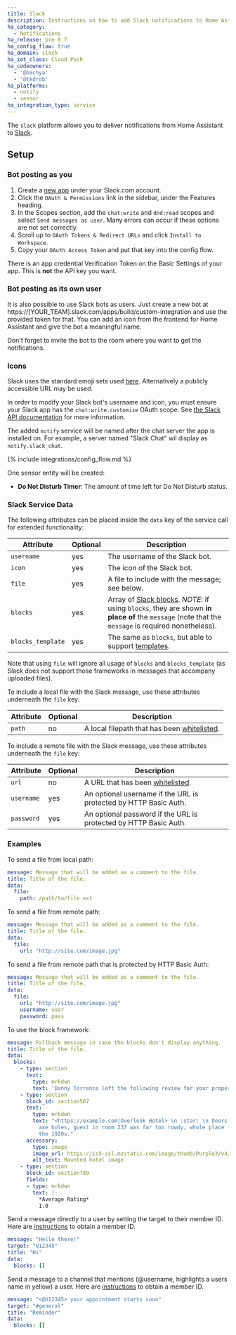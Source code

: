 ```yaml
---
title: Slack
description: Instructions on how to add Slack notifications to Home Assistant.
ha_category:
  - Notifications
ha_release: pre 0.7
ha_config_flow: true
ha_domain: slack
ha_iot_class: Cloud Push
ha_codeowners:
  - '@bachya'
  - '@tkdrob'
ha_platforms:
  - notify
  - sensor
ha_integration_type: service
---
```


The `slack` platform allows you to deliver notifications from Home Assistant to [Slack](https://slack.com/).

## Setup

### Bot posting as you

1. Create a [new app](https://api.slack.com/apps) under your Slack.com account.
2. Click the `OAuth & Permissions` link in the sidebar, under the Features heading.
3. In the Scopes section, add the `chat:write` and `dnd:read` scopes and select `Send messages as user`. Many errors can occur if these options are not set correctly.
4. Scroll up to `OAuth Tokens & Redirect URLs` and click `Install to Workspace`.
5. Copy your `OAuth Access Token` and put that key into the config flow.

<div class='note'>

There is an app credential Verification Token on the Basic Settings of your app. This is **not** the API key you want.

</div>

### Bot posting as its own user

It is also possible to use Slack bots as users. Just create a new bot at https://[YOUR_TEAM].slack.com/apps/build/custom-integration and use the provided token for that. You can add an icon from the frontend for Home Assistant and give the bot a meaningful name.

Don't forget to invite the bot to the room where you want to get the notifications.

### Icons

Slack uses the standard emoji sets used [here](https://www.webpagefx.com/tools/emoji-cheat-sheet/). Alternatively a publicly accessible URL may be used.

<div class='note'>

In order to modify your Slack bot's username and icon, you must ensure your Slack app has the `chat:write.customize` OAuth scope. See [the Slack API documentation](https://api.slack.com/methods/chat.postMessage#authorship) for more information.

The added `notify` service will be named after the chat server the app is installed on. For example, a server named "Slack Chat" wil display as `notify.slack_chat`.

</div>

{% include integrations/config_flow.md %}

One sensor entity will be created:

- **Do Not Disturb Timer**: The amount of time left for Do Not Disturb status.

### Slack Service Data

The following attributes can be placed inside the `data` key of the service call for extended functionality:

| Attribute              | Optional | Description |
| ---------------------- | -------- | ----------- |
| `username`               |      yes | The username of the Slack bot.
| `icon`                   |      yes | The icon of the Slack bot.
| `file`                   |      yes | A file to include with the message; see below.
| `blocks`                 |      yes | Array of [Slack blocks](https://api.slack.com/messaging/composing/layouts). *NOTE*: if using `blocks`, they are shown **in place of** the `message` (note that the `message` is required nonetheless).
| `blocks_template`        |      yes | The same as `blocks`, but able to support [templates](https://www.home-assistant.io/docs/configuration/templating).

Note that using `file` will ignore all usage of `blocks` and `blocks_template` (as Slack does not support those frameworks in messages that accompany uploaded files).

To include a local file with the Slack message, use these attributes underneath the `file` key:

| Attribute              | Optional | Description |
| ---------------------- | -------- | ----------- |
| `path`                   |      no  | A local filepath that has been [whitelisted](/docs/configuration/basic/#allowlist_external_dirs).

To include a remote file with the Slack message, use these attributes underneath the `file` key:

| Attribute              | Optional | Description |
| ---------------------- | -------- | ----------- |
| `url`                    |      no  | A URL that has been [whitelisted](/docs/configuration/basic/#allowlist_external_urls).
| `username`               |      yes | An optional username if the URL is protected by HTTP Basic Auth.
| `password`               |      yes | An optional password if the URL is protected by HTTP Basic Auth.

### Examples

To send a file from local path:

```yaml
message: Message that will be added as a comment to the file.
title: Title of the file.
data:
  file:
    path: /path/to/file.ext
```

To send a file from remote path:

```yaml
message: Message that will be added as a comment to the file.
title: Title of the file.
data:
  file:
    url: "http://site.com/image.jpg"
```

To send a file from remote path that is protected by HTTP Basic Auth:

```yaml
message: Message that will be added as a comment to the file.
title: Title of the file.
data:
  file:
    url: "http://site.com/image.jpg"
    username: user
    password: pass
```

To use the block framework:

```yaml
message: Fallback message in case the blocks don't display anything.
title: Title of the file.
data:
  blocks:
    - type: section
      text:
        type: mrkdwn
        text: 'Danny Torrence left the following review for your property:'
    - type: section
      block_id: section567
      text:
        type: mrkdwn
        text: "<https://example.com|Overlook Hotel> \n :star: \n Doors had too many
          axe holes, guest in room 237 was far too rowdy, whole place felt stuck in
          the 1920s."
      accessory:
        type: image
        image_url: https://is5-ssl.mzstatic.com/image/thumb/Purple3/v4/d3/72/5c/d3725c8f-c642-5d69-1904-aa36e4297885/source/256x256bb.jpg
        alt_text: Haunted hotel image
    - type: section
      block_id: section789
      fields:
      - type: mrkdwn
        text: |-
          *Average Rating*
          1.0
```

Send a message directly to a user by setting the target to their member ID. Here are [instructions](https://www.workast.com/help/articles/61000165203/) to obtain a member ID.

```yaml
message: "Hello there!"
target: "U12345"
title: "Hi"
data:
  blocks: []
```

Send a message to a channel that mentions (@username, highlights a users name in yellow) a user. Here are [instructions](https://www.workast.com/help/articles/61000165203/) to obtain a member ID.

```yaml
message: "<@U12345> your appointment starts soon"
target: "#general"
title: "Reminder"
data:
  blocks: []
```
